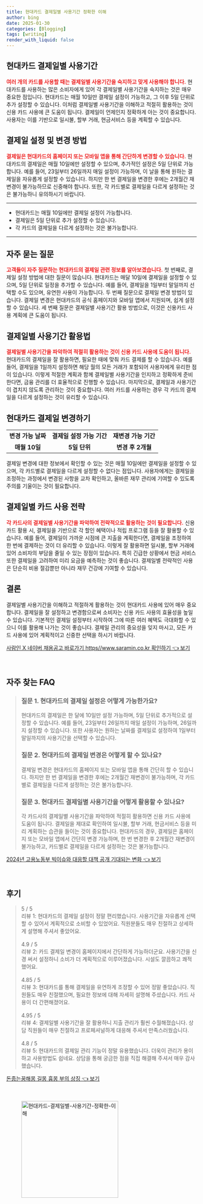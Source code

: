 ```yaml
---
title: 현대카드 결제일별 사용기간 정확한 이해
author: bing
date: 2025-01-30
categories: [Blogging]
tags: [writing]
render_with_liquid: false
---
```



<h2 id='현대카드_결제일별_사용기간'>현대카드 결제일별 사용기간</h2>

<p><b><span style="color: #ee2323;">여러 개의 카드를 사용할 때는 결제일별 사용기간을 숙지하고 맞게 사용해야 합니다.</span></b> 현대카드를 사용하는 많은 소비자에게 있어 각 결제일별 사용기간을 숙지하는 것은 매우 중요한 점입니다. 현대카드는 매월 10일만 결제일 설정이 가능하고, 그 이후 5일 단위로 추가 설정할 수 있습니다. 이처럼 결제일별 사용기간을 이해하고 적절히 활용하는 것이 신용 카드 사용에 큰 도움이 됩니다. 결제일이 언제인지 정확하게 아는 것이 중요합니다. 사용자는 이를 기반으로 일시불, 할부 거래, 현금서비스 등을 계획할 수 있습니다.</p>

<h2 id='결제일_설정_및_변경_방법'>결제일 설정 및 변경 방법</h2>

<p><b><span style="color: #ee2323;">결제일은 현대카드의 홈페이지 또는 모바일 앱을 통해 간단하게 변경할 수 있습니다.</span></b> 현대카드의 결제일은 매월 10일에만 설정할 수 있으며, 추가적인 설정은 5일 단위로 가능합니다. 예를 들어, 23일부터 26일까지 매일 설정이 가능하며, 이 날을 통해 원하는 결제일을 자유롭게 설정할 수 있습니다. 하지만 한 번 결제일을 변경한 후에는 2개월간 재변경이 불가능하므로 신중해야 합니다. 또한, 각 카드별로 결제일을 다르게 설정하는 것은 불가능하니 유의하시기 바랍니다.</p>

<hr />

<ul>
    <li>현대카드는 매월 10일에만 결제일 설정이 가능합니다.</li>
    <li>결제일은 5일 단위로 추가 설정할 수 있습니다.</li>
    <li>각 카드의 결제일을 다르게 설정하는 것은 불가능합니다.</li>
</ul>

<hr />

<h2 id='자주_묻는_질문'>자주 묻는 질문</h2>

<p><b><span style="color: #ee2323;">고객들이 자주 질문하는 현대카드의 결제일 관련 정보를 알아보겠습니다.</span></b> 첫 번째로, 결제일 설정 방법에 대한 질문이 많습니다. 현대카드는 매달 10일에 결제일을 설정할 수 있으며, 5일 단위로 일정을 추가할 수 있습니다. 예를 들어, 결제일을 1일부터 말일까지 선택할 수도 있으며, 유연한 사용이 가능합니다. 두 번째 질문으로 결제일 변경 방법이 있습니다. 결제일 변경은 현대카드의 공식 홈페이지와 모바일 앱에서 지원되며, 쉽게 설정할 수 있습니다. 세 번째 질문은 결제일별 사용기간 활용 방법으로, 이것은 신용카드 사용 계획에 큰 도움이 됩니다.</p>

<h2 id='결제일별_사용기간_활용법'>결제일별 사용기간 활용법</h2>

<p><b><span style="color: #ee2323;">결제일별 사용기간을 파악하여 적절히 활용하는 것이 신용 카드 사용에 도움이 됩니다.</span></b> 현대카드의 결제일을 잘 활용하면, 필요한 때에 맞춰 카드 결제를 할 수 있습니다. 예를 들어, 결제일을 1일까지 설정하면 해당 월의 모든 거래가 포함되어 사용자에게 유리한 점이 있습니다. 이렇게 적절한 계획과 함께 결제일별 사용기간을 인지하고 정확하게 준비한다면, 금융 관리를 더 효율적으로 진행할 수 있습니다. 마지막으로, 결제일과 사용기간이 겹치지 않도록 관리하는 것이 중요합니다. 여러 카드를 사용하는 경우 각 카드의 결제일을 다르게 설정하는 것이 유리할 수 있습니다.</p>

<h2 id='현대카드_결제일_변경하기'>현대카드 결제일 변경하기</h2>

<table>
    <tr>
        <td style="text-align: center; height: 17px;"><b>변경 가능 날짜</b></td>
        <td style="text-align: center; height: 17px;"><b>결제일 설정 가능 기간</b></td>
        <td style="text-align: center; height: 17px;"><b>재변경 가능 기간</b></td>
    </tr>
    <tr>
        <td style="text-align: center; height: 17px;"><b>매월 10일</b></td>
        <td style="text-align: center; height: 17px;"><b>5일 단위</b></td>
        <td style="text-align: center; height: 17px;"><b>변경 후 2개월</b></td>
    </tr>
</table>

<p>결제일 변경에 대한 정보에서 확인할 수 있는 것은 매월 10일에만 결제일을 설정할 수 있으며, 각 카드별로 결제일을 다르게 설정할 수 없다는 점입니다. 사용자에게는 결제일을 조정하는 과정에서 변경된 사항을 교차 확인하고, 올바른 재무 관리에 기여할 수 있도록 주의를 기울이는 것이 필요합니다.</p>

<h2 id='결제일별_카드_사용_전략'>결제일별 카드 사용 전략</h2>

<p><b><span style="color: #ee2323;">각 카드사의 결제일별 사용기간을 파악하여 전략적으로 활용하는 것이 필요합니다.</span></b> 신용 카드 활용 시, 결제일을 기반으로 각 할인 혜택이나 적립 프로그램 등을 잘 활용할 수 있습니다. 예를 들어, 결제일이 가까운 시점에 큰 지출을 계획한다면, 결제일을 조정하여 한 번에 결제하는 것이 더 유리할 수 있습니다. 이렇게 잘 활용하면 일시불, 할부 거래에 있어 소비자의 부담을 줄일 수 있는 장점이 있습니다. 특히 긴급한 상황에서 현금 서비스 또한 결제일을 고려하여 미리 요금을 예측하는 것이 좋습니다. 결제일별 전략적인 사용은 단순히 비용 절감뿐만 아니라 재무 건강에 기여할 수 있습니다.</p>

<h2 id='결론'>결론</h2>

<p>결제일별 사용기간을 이해하고 적절하게 활용하는 것이 현대카드 사용에 있어 매우 중요합니다. 결제일을 잘 설정하고 변경함으로써 소비자는 신용 카드 사용의 효율성을 높일 수 있습니다. 기본적인 결제일 설정부터 시작하여 그에 따른 여러 혜택도 극대화할 수 있으니 이를 활용해 나가는 것이 좋습니다. 결제일 관리의 중요성을 잊지 마시고, 모든 카드 사용에 있어 계획적이고 신중한 선택을 하시기 바랍니다.</p>


<p><a class="click-button" title="사람인 X 네이버 채용공고 바로가기 https//www.saramin.co.kr 확인하기" href="https://adkhouse.github.io/posts/%EC%82%AC%EB%9E%8C%EC%9D%B8-X-%EB%84%A4%EC%9D%B4%EB%B2%84-%EC%B1%84%EC%9A%A9%EA%B3%B5%EA%B3%A0-%EB%B0%94%EB%A1%9C%EA%B0%80%EA%B8%B0-httpswww.saramin.co.kr-%ED%99%95%EC%9D%B8%ED%95%98%EA%B8%B0/" rel="dofollow">사람인 X 네이버 채용공고 바로가기 https//www.saramin.co.kr 확인하기 👈 보기</a></p><br>
<h2 id='자주_찾는_FAQ'>자주 찾는 FAQ</h2>
<div itemscope="" itemtype="https://schema.org/FAQPage"> 
<blockquote> 
<div itemscope="" itemprop="mainEntity" itemtype="https://schema.org/Question"> 
<h3 itemprop="name">질문 1. 현대카드의 결제일 설정은 어떻게 가능한가요?</h3> 
<div itemscope="" itemprop="acceptedAnswer" itemtype="https://schema.org/Answer"> 
<span itemprop="text"> 
<p>현대카드의 결제일은 한 달에 10일만 설정 가능하며, 5일 단위로 추가적으로 설정할 수 있습니다. 예를 들어, 23일부터 26일까지 매일 설정이 가능하며, 26일까지 설정할 수 있습니다. 또한 사용자는 원하는 날짜를 결제일로 설정하여 1일부터 말일까지의 사용기간을 선택할 수 있습니다.</p> 
</span> 
</div> 
</div> 

<div itemscope="" itemprop="mainEntity" itemtype="https://schema.org/Question"> 
<h3 itemprop="name">질문 2. 현대카드의 결제일 변경은 어떻게 할 수 있나요?</h3> 
<div itemscope="" itemprop="acceptedAnswer" itemtype="https://schema.org/Answer"> 
<span itemprop="text"> 
<p>결제일 변경은 현대카드의 홈페이지 또는 모바일 앱을 통해 간단히 할 수 있습니다. 하지만 한 번 결제일을 변경한 후에는 2개월간 재변경이 불가능하며, 각 카드별로 결제일을 다르게 설정하는 것은 불가능합니다.</p> 
</span> 
</div> 
</div> 

<div itemscope="" itemprop="mainEntity" itemtype="https://schema.org/Question"> 
<h3 itemprop="name">질문 3. 현대카드 결제일별 사용기간을 어떻게 활용할 수 있나요?</h3> 
<div itemscope="" itemprop="acceptedAnswer" itemtype="https://schema.org/Answer"> 
<span itemprop="text"> 
<p>각 카드사의 결제일별 사용기간을 파악하여 적절히 활용하면 신용 카드 사용에 도움이 됩니다. 결제일을 제대로 확인하여 일시불, 할부 거래, 현금서비스 등을 미리 계획하는 습관을 들이는 것이 중요합니다. 현대카드의 경우, 결제일은 홈페이지 또는 모바일 앱에서 간단히 변경 가능하며, 한 번 변경한 후 2개월간 재변경이 불가능하고, 카드별로 결제일을 다르게 설정하는 것은 불가능합니다.</p> 
</span> 
</div> 
</div> 
</blockquote> 
</div>
<p><a class="click-button" title="2024년 고용노동부 빅이슈와 대응할 대책 공개 기대되는 변화" href="https://adkhouse.github.io/posts/2024%EB%85%84-%EA%B3%A0%EC%9A%A9%EB%85%B8%EB%8F%99%EB%B6%80-%EB%B9%85%EC%9D%B4%EC%8A%88%EC%99%80-%EB%8C%80%EC%9D%91%ED%95%A0-%EB%8C%80%EC%B1%85-%EA%B3%B5%EA%B0%9C-%EA%B8%B0%EB%8C%80%EB%90%98%EB%8A%94-%EB%B3%80%ED%99%94/" rel="dofollow">2024년 고용노동부 빅이슈와 대응할 대책 공개 기대되는 변화 👈 보기</a></p><br>
<h2 id='후기'>후기</h2>
<div itemscope itemtype="https://schema.org/Product">
  <blockquote>
  <div itemprop="review" itemscope itemtype="https://schema.org/Review">
      <div itemprop="reviewRating" itemscope itemtype="https://schema.org/Rating"> <span itemprop="ratingValue">5</span> / <span itemprop="bestRating">5</span> </div>
      <span itemprop="reviewBody">리뷰 1: 현대카드의 결제일 설정이 정말 편리했습니다. 사용기간을 자유롭게 선택할 수 있어서 계획적으로 소비할 수 있었어요. 직원분들도 매우 친절하고 상세하게 설명해 주셔서 좋았어요.</span>
  </div>
  <br>
  <div itemprop="review" itemscope itemtype="https://schema.org/Review">
      <div itemprop="reviewRating" itemscope itemtype="https://schema.org/Rating"> <span itemprop="ratingValue">4.9</span> / <span itemprop="bestRating">5</span> </div>
      <span itemprop="reviewBody">리뷰 2: 카드 결제일 변경이 홈페이지에서 간단하게 가능하더군요. 사용기간을 신경 써서 설정하니 소비가 더 계획적으로 이루어졌습니다. 시설도 깔끔하고 쾌적했어요.</span>
  </div>
  <br>
  <div itemprop="review" itemscope itemtype="https://schema.org/Review">
      <div itemprop="reviewRating" itemscope itemtype="https://schema.org/Rating"> <span itemprop="ratingValue">4.85</span> / <span itemprop="bestRating">5</span> </div>
      <span itemprop="reviewBody">리뷰 3: 현대카드를 통해 결제일을 유연하게 조정할 수 있어 정말 좋았습니다. 직원들도 매우 친절했으며, 필요한 정보에 대해 자세히 설명해 주셨습니다. 카드 사용이 더 간편해졌어요.</span>
  </div>
  <br>
  <div itemprop="review" itemscope itemtype="https://schema.org/Review">
      <div itemprop="reviewRating" itemscope itemtype="https://schema.org/Rating"> <span itemprop="ratingValue">4.95</span> / <span itemprop="bestRating">5</span> </div>
      <span itemprop="reviewBody">리뷰 4: 결제일별 사용기간을 잘 활용하니 지출 관리가 훨씬 수월해졌습니다. 상담 직원들이 매우 친절하고 프로페셔널하게 대응해 주셔서 만족스러웠습니다.</span>
  </div>
  <br>
  <div itemprop="review" itemscope itemtype="https://schema.org/Review">
      <div itemprop="reviewRating" itemscope itemtype="https://schema.org/Rating"> <span itemprop="ratingValue">4.8</span> / <span itemprop="bestRating">5</span> </div>
      <span itemprop="reviewBody">리뷰 5: 현대카드의 결제일 관리 기능이 정말 유용했습니다. 더욱이 관리가 용이하고 사용방법도 쉽네요. 상담을 통해 궁금한 점을 직접 해결해 주셔서 매우 감사했습니다.</span>
  </div>
  </blockquote>
</div>
<p><a class="click-button" title="돈줍는꿈해몽 길몽 흉몽 부의 상징" href="https://adkhouse.github.io/posts/%EB%8F%88%EC%A4%8D%EB%8A%94%EA%BF%88%ED%95%B4%EB%AA%BD-%EA%B8%B8%EB%AA%BD-%ED%9D%89%EB%AA%BD-%EB%B6%80%EC%9D%98-%EC%83%81%EC%A7%95/" rel="dofollow">돈줍는꿈해몽 길몽 흉몽 부의 상징 👈 보기</a></p><br>
<figure class="image"><img src="https://adkhouse.github.io/assets/img/thumbnail/현대카드-결제일별-사용기간-정확한-이해.webp" alt="현대카드-결제일별-사용기간-정확한-이해" width="256" height="256"></figure>